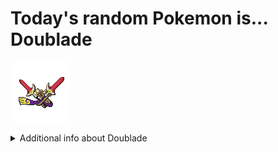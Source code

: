 # Today's random Pokemon is... Doublade

![Doublade shiny sprite](https://raw.githubusercontent.com/PokeAPI/sprites/master/sprites/pokemon/shiny/680.png)

<details>
<summary>Additional info about Doublade</summary>

| srpite type | image |
|------|------|
| front_default | ![Doublade front_default sprite](https://raw.githubusercontent.com/PokeAPI/sprites/master/sprites/pokemon/680.png) | </details>